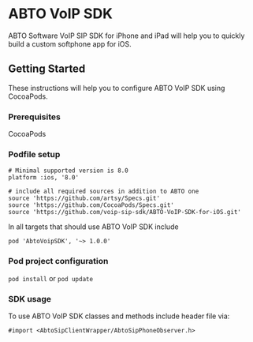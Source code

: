 # ABTO VoIP SDK

ABTO Software VoIP SIP SDK for iPhone and iPad will help you to quickly build a custom softphone app for iOS.

## Getting Started

These instructions will help you to configure ABTO VoIP SDK using CocoaPods.

### Prerequisites

CocoaPods

### Podfile setup

```
# Minimal supported version is 8.0
platform :ios, '8.0'

# include all required sources in addition to ABTO one
source 'https://github.com/artsy/Specs.git'
source 'https://github.com/CocoaPods/Specs.git'
source 'https://github.com/voip-sip-sdk/ABTO-VoIP-SDK-for-iOS.git'
```

In all targets that should use ABTO VoIP SDK include

```
pod 'AbtoVoipSDK', '~> 1.0.0'
```

### Pod project configuration

`pod install`
 or
`pod update`

### SDK usage

To use ABTO VoIP SDK classes and methods include header file via:

```#import <AbtoSipClientWrapper/AbtoSipPhoneObserver.h>```
